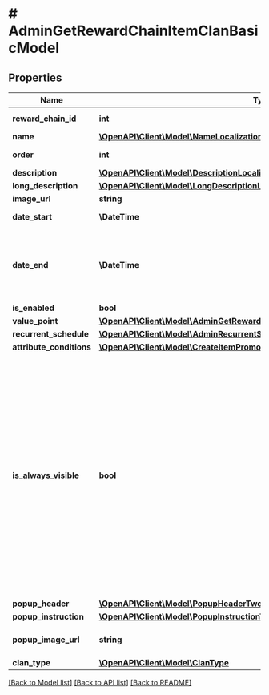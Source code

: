 # # AdminGetRewardChainItemClanBasicModel

## Properties

Name | Type | Description | Notes
------------ | ------------- | ------------- | -------------
**reward_chain_id** | **int** | Unique reward chain ID. | [optional]
**name** | [**\OpenAPI\Client\Model\NameLocalizationObject**](NameLocalizationObject.md) |  | [optional]
**order** | **int** | Defines arrangement order. | [optional]
**description** | [**\OpenAPI\Client\Model\DescriptionLocalizationObject**](DescriptionLocalizationObject.md) |  | [optional]
**long_description** | [**\OpenAPI\Client\Model\LongDescriptionLocalizationObject**](LongDescriptionLocalizationObject.md) |  | [optional]
**image_url** | **string** | Image URL. | [optional]
**date_start** | **\DateTime** | Date when your reward chain starts. | [optional]
**date_end** | **\DateTime** | Date when your reward chain promotion ends. Can be &#x60;null&#x60;. If &#x60;date_end&#x60; is &#x60;null&#x60;, the reward chain will be unlimited by time. | [optional]
**is_enabled** | **bool** |  | [optional]
**value_point** | [**\OpenAPI\Client\Model\AdminGetRewardChainItemClanBasicModelAllOfValuePoint**](AdminGetRewardChainItemClanBasicModelAllOfValuePoint.md) |  | [optional]
**recurrent_schedule** | [**\OpenAPI\Client\Model\AdminRecurrentSchedule**](AdminRecurrentSchedule.md) |  | [optional]
**attribute_conditions** | [**\OpenAPI\Client\Model\CreateItemPromotionRequestAttributeConditionsInner**](CreateItemPromotionRequestAttributeConditionsInner.md) |  | [optional]
**is_always_visible** | **bool** | Whether the reward chain is visible to all users: * If &#x60;true&#x60;, the chain is always displayed, regardless of the user&#39;s authentication status or attributes. * If &#x60;false&#x60;, the chain is displayed only if no suitable reward chain is found. For example, if the user is not authenticated or their attributes don’t match any personalized chain.  Applies only in the context of personalized reward chains and is used if the &#x60;attribute_conditions&#x60; array is not passed. | [optional] [default to true]
**popup_header** | [**\OpenAPI\Client\Model\PopupHeaderTwoLetterLocale**](PopupHeaderTwoLetterLocale.md) |  | [optional]
**popup_instruction** | [**\OpenAPI\Client\Model\PopupInstructionTwoLetterLocale**](PopupInstructionTwoLetterLocale.md) |  | [optional]
**popup_image_url** | **string** | Image for clan reward chain tooltip popup window. | [optional]
**clan_type** | [**\OpenAPI\Client\Model\ClanType**](ClanType.md) |  | [optional]

[[Back to Model list]](../../README.md#models) [[Back to API list]](../../README.md#endpoints) [[Back to README]](../../README.md)
